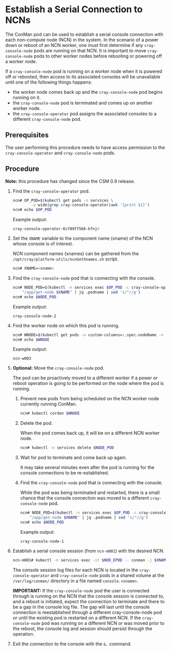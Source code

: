 # Establish a Serial Connection to NCNs

The ConMan pod can be used to establish a serial console connection with each non-compute node (NCN) in the system.
In the scenario of a power down or reboot of an NCN worker, one must first determine if any `cray-console-node` pods
are running on that NCN. It is important to move `cray-console-node` pods to other worker nodes before rebooting or
powering off a worker node.

If a `cray-console-node` pod is running on a worker node when it is powered off or rebooted, then access to its
associated consoles will be unavailable until one of the following things happens:
* the worker node comes back up and the `cray-console-node` pod begins running on it.
* the `cray-console-node` pod is terminated and comes up on another worker node.
* the `cray-console-operator` pod assigns the associated consoles to a different `cray-console-node` pod.

## Prerequisites

The user performing this procedure needs to have access permission to the `cray-console-operator` and `cray-console-node` pods.

## Procedure

**Note:** this procedure has changed since the CSM 0.9 release.

1. Find the `cray-console-operator` pod.

    ```bash
    ncn# OP_POD=$(kubectl get pods -n services \
            -o wide|grep cray-console-operator|awk '{print $1}')
    ncn# echo $OP_POD
    ```

    Example output:
    ```text
    cray-console-operator-6cf89ff566-kfnjr
    ```

1. Set the `XNAME` variable to the component name (xname) of the NCN whose console is of interest.

    NCN component names (xnames) can be gathered from the `/opt/cray/platform-utils/ncnGetXnames.sh` script.

    ```bash
    ncn# XNAME=<xname>
    ```

1. Find the `cray-console-node` pod that is connecting with the console.

    ```bash
    ncn# NODE_POD=$(kubectl -n services exec $OP_POD -c cray-console-operator -- sh -c \
        "/app/get-node $XNAME" | jq .podname | sed 's/"//g')
    ncn# echo $NODE_POD
    ```

    Example output:
    ```text
    cray-console-node-2
    ```

1. Find the worker node on which this pod is running.

    ```bash
    ncn# WNODE=$(kubectl get pods -o custom-columns=:.spec.nodeName -n services --no-headers $NODE_POD)
    ncn# echo $WNODE
    ```

    Example output:
    ```text
    ncn-w003
    ```

1. **Optional:** Move the `cray-console-node` pod.

    The pod can be proactively moved to a different worker if a power or reboot operation is going to be performed on the node where the pod is running.

    1. Prevent new pods from being scheduled on the NCN worker node currently running ConMan.

        ```bash
        ncn# kubectl cordon $WNODE
        ```

    1. Delete the pod.

        When the pod comes back up, it will be on a different NCN worker node.

        ```bash
        ncn# kubectl -n services delete $NODE_POD
        ```

    1. Wait for pod to terminate and come back up again.

        It may take several minutes even after the pod is running for the console connections to be re-established.

    1. Find the `cray-console-node` pod that is connecting with the console.

        While the pod was being terminated and restarted, there is a small chance that the console connection was
        moved to a different `cray-console-node` pod.

        ```bash
        ncn# NODE_POD=$(kubectl -n services exec $OP_POD -c cray-console-operator -- sh -c \
            "/app/get-node $XNAME" | jq .podname | sed 's/"//g')
        ncn# echo $NODE_POD
        ```

        Example output:
        ```text
        cray-console-node-1
        ```

1. Establish a serial console session (from `ncn-m001`) with the desired NCN.

    ```bash
    ncn-m001# kubectl -n services exec -it $NOD_EPOD -- conman -j $XNAME
    ```

    The console session log files for each NCN is located in the `cray-console-operator` and `cray-console-node` pods in a shared volume at the `/var/log/conman/` directory in a file named `console.<xname>`.

    **IMPORTANT:** If the `cray-console-node` pod the user is connected through is running on the NCN that the console session is connected to, and a reboot is initiated, expect the connection to terminate and there to be a gap in the console log file. The gap will last until the console connection is reestablished through a different cray-console-node pod or until the existing pod is restarted on a different NCN. If the `cray-console-node` pod was running on a different NCN or was moved prior to the reboot, the console log and session should persist through the operation.

1.  Exit the connection to the console with the `&.` command.

